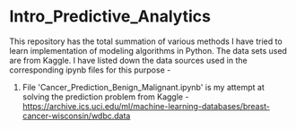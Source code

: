 # Intro_Predictive_Analytics
This repository has the total summation of various methods I have tried to learn implementation of modeling algorithms in Python. The data sets used are from Kaggle. 
I have listed down the data sources used in the corresponding ipynb files for this purpose - 
1. File 'Cancer_Prediction_Benign_Malignant.ipynb' is my attempt at solving the prediction problem from Kaggle - https://archive.ics.uci.edu/ml/machine-learning-databases/breast-cancer-wisconsin/wdbc.data
